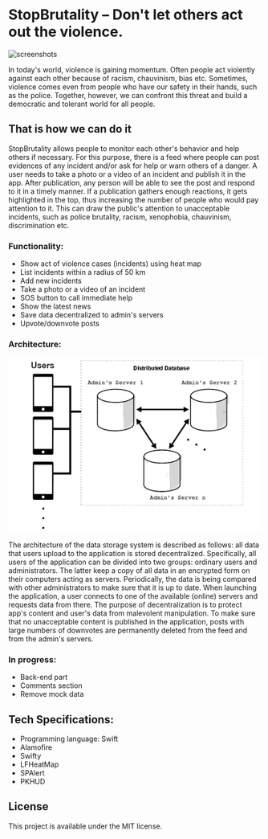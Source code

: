 # StopBrutality – Don't let others act out the violence.

![screenshots](https://github.com/aevdokimoff/StopPoliceBrutality/blob/master/screens.png)

In today's world, violence is gaining momentum. Often people act violently against each other because of racism, chauvinism, bias etc. Sometimes, violence comes even from people who have our safety in their hands, such as the police. Together, however, we can confront this threat and build a democratic and tolerant world for all people.

## That is how we can do it
StopBrutality allows people to monitor each other's behavior and help others if necessary. For this purpose, there is a feed where people can post evidences of any incident and/or ask for help or warn others of a danger. A user needs to take a photo or a video of an incident and publish it in the app. After publication, any person will be able to see the post and respond to it in a timely manner. If a publication gathers enough reactions, it gets highlighted in the top, thus increasing the number of people who would pay attention to it. This can draw the public's attention to unacceptable incidents, such as police brutality, racism, xenophobia, chauvinism, discrimination etc.

### Functionality:
* Show act of violence cases (incidents) using heat map
* List incidents within a radius of 50 km 
* Add new incidents
* Take a photo or a video of an incident
* SOS button to call immediate help 
* Show the latest news 
* Save data decentralized to admin's servers
* Upvote/downvote posts
### Architecture:
![screenshots](https://github.com/aevdokimoff/StopBrutality/blob/master/architecture2.png)

The architecture of the data storage system is described as follows: all data that users upload to the application is stored decentralized. Specifically, all users of the application can be divided into two groups: ordinary users and administrators. The latter keep a copy of all data in an encrypted form on their computers acting as servers. Periodically, the data is being compared with other administrators to make sure that it is up to date. When launching the application, a user connects to one of the available (online) servers and requests data from there. The purpose of decentralization is to protect app's content and user's data from malevolent manipulation. To make sure that no unacceptable content is published in the application, posts with large numbers of downvotes are permanently deleted from the feed and from the admin's servers.

### In progress:
* Back-end part
* Comments section
* Remove mock data

## Tech Specifications:
* Programming language: Swift
* Alamofire
* Swifty
* LFHeatMap
* SPAlert
* PKHUD

## License
This project is available under the MIT license.
